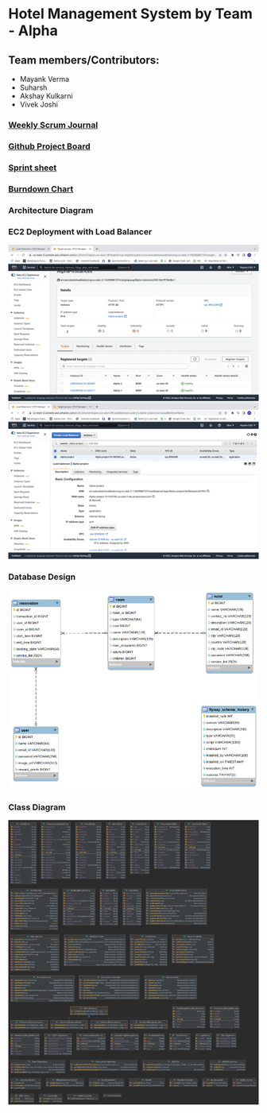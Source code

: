 # Hotel Management System by Team - Alpha
 ## Team members/Contributors:
 * Mayank Verma
 * Suharsh
 * Akshay Kulkarni
 * Vivek Joshi

### [Weekly Scrum Journal](https://docs.google.com/document/d/1xUi0aRF5Yh3UVIq1bKUMJWN94MXsHdK3/edit?usp=sharing&ouid=111881834626779021854&rtpof=true&sd=true)
### [Github Project Board ](https://github.com/gopinathsjsu/team-project-team-alpha/projects/1)
### [Sprint sheet](https://docs.google.com/spreadsheets/d/e/2PACX-1vQWe8Cv1ar0jSaju4RADh7lQBFmoaSXtD7EF6JPewRy8k303tp6wPWq_1L9wU2nQY21WzkP0XSqQzZA/pubhtml?gid=0&single=true)
### [Burndown Chart](https://docs.google.com/spreadsheets/d/e/2PACX-1vQv3x1ZhJSlKh_xZUVPvglflqmiTZ6clcQEKvitGzYhYj1PO1ehdrowYrClS9QsWV4kvMB7g2wK-EHg/pubhtml)


### Architecture Diagram



### EC2 Deployment with Load Balancer
![EC2_LB1](LB1.png)
![EC2_LB2](LB2.png)

### Database Design
![DB Diagram](DB_Design.png)

### Class Diagram
![UML CLass Diagram](Hotel_Reservation_UML.png)
